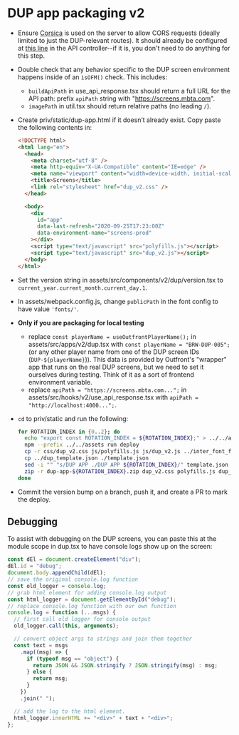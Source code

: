 # DUP app packaging v2

- Ensure [Corsica](https://hexdocs.pm/corsica/Corsica.html) is used on the server to allow CORS requests (ideally limited to just the DUP-relevant routes). It should already be configured at [this line](/lib/screens_web/controllers/v2/screen_api_controller.ex#L9) in the API controller--if it is, you don't need to do anything for this step.
- Double check that any behavior specific to the DUP screen environment happens inside of an `isOFM()` check. This includes:
  - `buildApiPath` in use_api_response.tsx should return a full URL for the API path: prefix `apiPath` string with "https://screens.mbta.com".
  - `imagePath` in util.tsx should return relative paths (no leading `/`).
- Create priv/static/dup-app.html if it doesn’t already exist. Copy paste the following contents in:

  ```html
  <!DOCTYPE html>
  <html lang="en">
    <head>
      <meta charset="utf-8" />
      <meta http-equiv="X-UA-Compatible" content="IE=edge" />
      <meta name="viewport" content="width=device-width, initial-scale=1.0" />
      <title>Screens</title>
      <link rel="stylesheet" href="dup_v2.css" />
    </head>

    <body>
      <div
        id="app"
        data-last-refresh="2020-09-25T17:23:00Z"
        data-environment-name="screens-prod"
      ></div>
      <script type="text/javascript" src="polyfills.js"></script>
      <script type="text/javascript" src="dup_v2.js"></script>
    </body>
  </html>
  ```

- Set the version string in assets/src/components/v2/dup/version.tsx to `current_year.current_month.current_day.1`.
- In assets/webpack.config.js, change `publicPath` in the font config to have value `'fonts/'`.
- **Only if you are packaging for local testing**
  - replace `const playerName = useOutfrontPlayerName();` in assets/src/apps/v2/dup.tsx with `const playerName = "BRW-DUP-005";` (or any other player name from one of the DUP screen IDs (`DUP-${playerName}`)). This data is provided by Outfront's "wrapper" app that runs on the real DUP screens, but we need to set it ourselves during testing. Think of it as a sort of frontend environment variable.
  - replace `apiPath = "https://screens.mbta.com...";` in assets/src/hooks/v2/use_api_response.tsx with `apiPath = "http://localhost:4000...";`.
- `cd` to priv/static and run the following:
  ```sh
  for ROTATION_INDEX in {0..2}; do
    echo "export const ROTATION_INDEX = ${ROTATION_INDEX};" > ../../assets/src/components/v2/dup/rotation_index.tsx
    npm --prefix ../../assets run deploy
    cp -r css/dup_v2.css js/polyfills.js js/dup_v2.js ../inter_font_face.css ../fonts ../dup_preview.png .
    cp ../dup_template.json ./template.json
    sed -i "" "s/DUP APP ./DUP APP ${ROTATION_INDEX}/" template.json
    zip -r dup-app-${ROTATION_INDEX}.zip dup_v2.css polyfills.js dup_v2.js inter_font_face.css fonts images dup-app.html template.json dup_preview.png
  done
  ```
- Commit the version bump on a branch, push it, and create a PR to mark the deploy.

## Debugging

To assist with debugging on the DUP screens, you can paste this at the module scope in dup.tsx to have console logs
show up on the screen:

```js
const dEl = document.createElement("div");
dEl.id = "debug";
document.body.appendChild(dEl);
// save the original console.log function
const old_logger = console.log;
// grab html element for adding console.log output
const html_logger = document.getElementById("debug");
// replace console.log function with our own function
console.log = function (...msgs) {
  // first call old logger for console output
  old_logger.call(this, arguments);

  // convert object args to strings and join them together
  const text = msgs
    .map((msg) => {
      if (typeof msg == "object") {
        return JSON && JSON.stringify ? JSON.stringify(msg) : msg;
      } else {
        return msg;
      }
    })
    .join(" ");

  // add the log to the html element.
  html_logger.innerHTML += "<div>" + text + "<div>";
};
```
